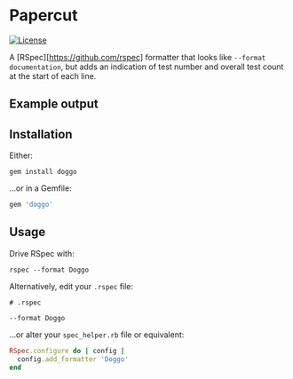 # Papercut

[![License](https://img.shields.io/badge/license-mit-blue.svg)](https://opensource.org/licenses/MIT)

A  [RSpec][https://github.com/rspec] formatter that looks like `--format documentation`, but adds an indication of test number and overall test count at the start of each line.

## Example output


## Installation

Either:

```shell
gem install doggo
```

...or in a Gemfile:

```ruby
gem 'doggo'
```

## Usage

Drive RSpec with:

```
rspec --format Doggo
```

Alternatively, edit your `.rspec` file:

```
# .rspec

--format Doggo
```

...or alter your `spec_helper.rb` file or equivalent:

```ruby
RSpec.configure do | config |
  config.add_formatter 'Doggo'
end
```
